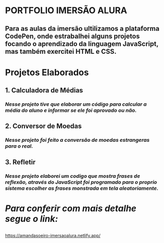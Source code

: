 # PORTFOLIO IMERSÃO ALURA
## Para as aulas da imersão ultilizamos a plataforma CodePen, onde estrabalhei alguns projetos focando o aprendizado da linguagem JavaScript, mas também exercitei HTML e CSS. 

# Projetos Elaborados 
## **1. Calculadora de Médias**
### _Nesse projeto tive que elaborar um código para calcular a média do aluno e informar se ele foi aprovado ou não._
## **2. Conversor de Moedas**
### _Nesse projeto foi feito a conversão de moedas estrangeras para o real._ 
## **3. Refletir**
### _Nesse projeto elaborei um codigo que mostra frases de reflexão, através do JavaScript foi programado para o proprio sistema escolher as frases monstrada em tela aleatoriamente._

# **_Para conferir com mais detalhe segue o link:_**

## 
https://amandasoeiro-imersaoalura.netlify.app/
